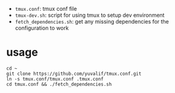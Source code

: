- `tmux.conf`: tmux conf file
- `tmux-dev.sh`: script for using tmux to setup dev environment
- `fetch_dependencies.sh`: get any missing dependencies for the configuration to work

# usage
```
cd ~
git clone https://github.com/yuvalif/tmux.conf.git
ln -s tmux.conf/tmux.conf .tmux.conf
cd tmux.conf && ./fetch_dependencies.sh
```

